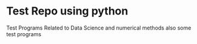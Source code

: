 # Test Repo using python
Test Programs Related to Data Science and numerical methods also some test programs
